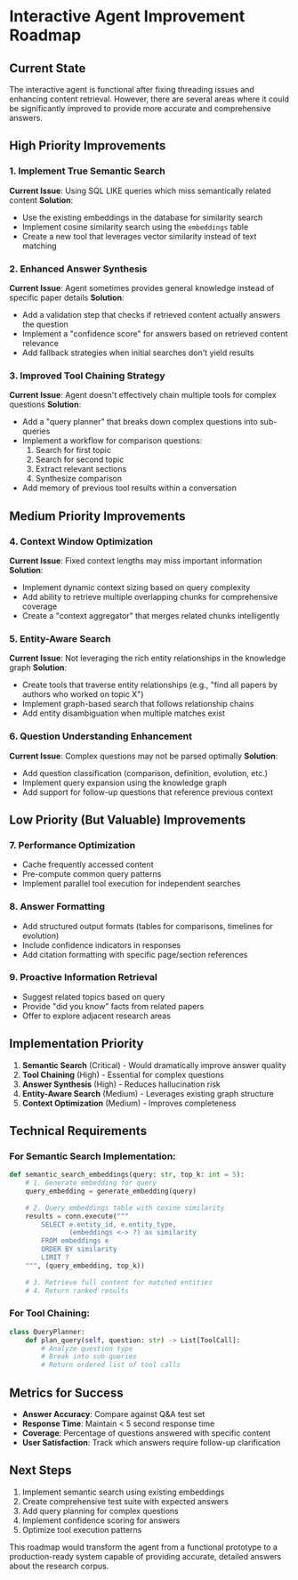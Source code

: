 # Interactive Agent Improvement Roadmap

## Current State
The interactive agent is functional after fixing threading issues and enhancing content retrieval. However, there are several areas where it could be significantly improved to provide more accurate and comprehensive answers.

## High Priority Improvements

### 1. Implement True Semantic Search
**Current Issue**: Using SQL LIKE queries which miss semantically related content
**Solution**: 
- Use the existing embeddings in the database for similarity search
- Implement cosine similarity search using the `embeddings` table
- Create a new tool that leverages vector similarity instead of text matching

### 2. Enhanced Answer Synthesis
**Current Issue**: Agent sometimes provides general knowledge instead of specific paper details
**Solution**:
- Add a validation step that checks if retrieved content actually answers the question
- Implement a "confidence score" for answers based on retrieved content relevance
- Add fallback strategies when initial searches don't yield results

### 3. Improved Tool Chaining Strategy
**Current Issue**: Agent doesn't effectively chain multiple tools for complex questions
**Solution**:
- Add a "query planner" that breaks down complex questions into sub-queries
- Implement a workflow for comparison questions:
  1. Search for first topic
  2. Search for second topic
  3. Extract relevant sections
  4. Synthesize comparison
- Add memory of previous tool results within a conversation

## Medium Priority Improvements

### 4. Context Window Optimization
**Current Issue**: Fixed context lengths may miss important information
**Solution**:
- Implement dynamic context sizing based on query complexity
- Add ability to retrieve multiple overlapping chunks for comprehensive coverage
- Create a "context aggregator" that merges related chunks intelligently

### 5. Entity-Aware Search
**Current Issue**: Not leveraging the rich entity relationships in the knowledge graph
**Solution**:
- Create tools that traverse entity relationships (e.g., "find all papers by authors who worked on topic X")
- Implement graph-based search that follows relationship chains
- Add entity disambiguation when multiple matches exist

### 6. Question Understanding Enhancement
**Current Issue**: Complex questions may not be parsed optimally
**Solution**:
- Add question classification (comparison, definition, evolution, etc.)
- Implement query expansion using the knowledge graph
- Add support for follow-up questions that reference previous context

## Low Priority (But Valuable) Improvements

### 7. Performance Optimization
- Cache frequently accessed content
- Pre-compute common query patterns
- Implement parallel tool execution for independent searches

### 8. Answer Formatting
- Add structured output formats (tables for comparisons, timelines for evolution)
- Include confidence indicators in responses
- Add citation formatting with specific page/section references

### 9. Proactive Information Retrieval
- Suggest related topics based on query
- Provide "did you know" facts from related papers
- Offer to explore adjacent research areas

## Implementation Priority

1. **Semantic Search** (Critical) - Would dramatically improve answer quality
2. **Tool Chaining** (High) - Essential for complex questions
3. **Answer Synthesis** (High) - Reduces hallucination risk
4. **Entity-Aware Search** (Medium) - Leverages existing graph structure
5. **Context Optimization** (Medium) - Improves completeness

## Technical Requirements

### For Semantic Search Implementation:
```python
def semantic_search_embeddings(query: str, top_k: int = 5):
    # 1. Generate embedding for query
    query_embedding = generate_embedding(query)
    
    # 2. Query embeddings table with cosine similarity
    results = conn.execute("""
        SELECT e.entity_id, e.entity_type, 
               (embeddings <-> ?) as similarity
        FROM embeddings e
        ORDER BY similarity
        LIMIT ?
    """, (query_embedding, top_k))
    
    # 3. Retrieve full content for matched entities
    # 4. Return ranked results
```

### For Tool Chaining:
```python
class QueryPlanner:
    def plan_query(self, question: str) -> List[ToolCall]:
        # Analyze question type
        # Break into sub-queries
        # Return ordered list of tool calls
```

## Metrics for Success

- **Answer Accuracy**: Compare against Q&A test set
- **Response Time**: Maintain < 5 second response time
- **Coverage**: Percentage of questions answered with specific content
- **User Satisfaction**: Track which answers require follow-up clarification

## Next Steps

1. Implement semantic search using existing embeddings
2. Create comprehensive test suite with expected answers
3. Add query planning for complex questions
4. Implement confidence scoring for answers
5. Optimize tool execution patterns

This roadmap would transform the agent from a functional prototype to a production-ready system capable of providing accurate, detailed answers about the research corpus.